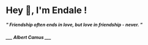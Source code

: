 <h1 title="head"> Hey 👋, I'm Endale !</h1>

**<h5><i>" Friendship often ends in love, but love in friendship - never. "</i></h5>**

*<b>___ Albert Camus ___</b>*
